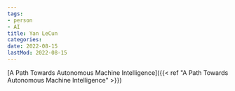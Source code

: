 ```yaml
---
tags:
- person
- AI
title: Yan LeCun
categories:
date: 2022-08-15
lastMod: 2022-08-15
---
```

[A Path Towards Autonomous Machine Intelligence]({{< ref "A Path Towards Autonomous Machine Intelligence" >}})


